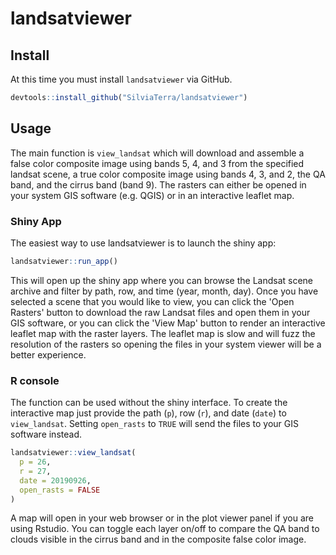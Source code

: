 # landsatviewer

## Install
At this time you must install `landsatviewer` via GitHub.
```r
devtools::install_github("SilviaTerra/landsatviewer")
```

## Usage
The main function is `view_landsat` which will download and assemble a false color composite image using bands 5, 4, and 3 from the specified landsat scene, a true color composite image using bands 4, 3, and 2, the QA band, and the cirrus band (band 9).
The rasters can either be opened in your system GIS software (e.g. QGIS) or in an interactive leaflet map.

### Shiny App
The easiest way to use landsatviewer is to launch the shiny app:
```r
landsatviewer::run_app()
```
This will open up the shiny app where you can browse the Landsat scene archive and filter by path, row, and time (year, month, day).
Once you have selected a scene that you would like to view, you can click the 'Open Rasters' button to download the raw Landsat files and open them in your GIS software, or you can click the 'View Map' button to render an interactive leaflet map with the raster layers.
The leaflet map is slow and will fuzz the resolution of the rasters so opening the files in your system viewer will be a better experience.

### R console
The function can be used without the shiny interface. To create the interactive map just provide the path (`p`), row (`r`), and date (`date`) to
`view_landsat`. Setting `open_rasts` to `TRUE` will send the files to your GIS software instead.
```r
landsatviewer::view_landsat(
  p = 26,
  r = 27,
  date = 20190926,
  open_rasts = FALSE
)
```

A map will open in your web browser or in the plot viewer panel if you are using
Rstudio. You can toggle each layer on/off to compare the QA band to clouds
visible in the cirrus band and in the composite false color image.
